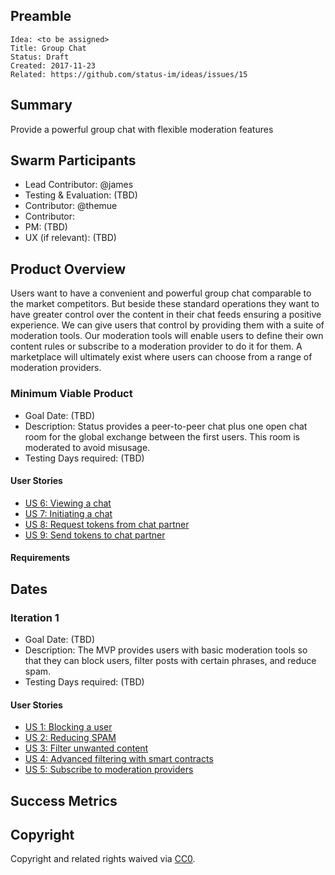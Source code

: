 ## Preamble

    Idea: <to be assigned>
    Title: Group Chat
    Status: Draft
    Created: 2017-11-23
    Related: https://github.com/status-im/ideas/issues/15

## Summary

Provide a powerful group chat with flexible moderation features

## Swarm Participants

- Lead Contributor: @james
- Testing & Evaluation: (TBD)
- Contributor: @themue
- Contributor:
- PM: (TBD)
- UX (if relevant): (TBD)

## Product Overview

Users want to have a convenient and powerful group chat comparable to the market competitors. But beside these standard operations they want to have greater control over the content in their chat feeds ensuring a positive experience. We can give users that control by providing them with a suite of moderation tools. Our moderation tools will enable users to define their own content rules or subscribe to a moderation provider to do it for them. A marketplace will ultimately exist where users can choose from a range of moderation providers.

### Minimum Viable Product

- Goal Date: (TBD)
- Description: Status provides a peer-to-peer chat plus one open chat room for the global exchange between the first users. This room is moderated to avoid misusage.
- Testing Days required: (TBD)

#### User Stories 

- [US 6: Viewing a chat]()
- [US 7: Initiating a chat]()
- [US 8: Request tokens from chat partner]()
- [US 9: Send tokens to chat partner]()

#### Requirements

## Dates

### Iteration 1

- Goal Date: (TBD)
- Description: The MVP provides users with basic moderation tools so that they can block users, filter posts with certain phrases, and reduce spam.
- Testing Days required: (TBD)

#### User Stories

- [US 1: Blocking a user](./user-stories/us-1-blocking-a-user.md)
- [US 2: Reducing SPAM](./user-stories/us-2-reducing-spam.md)
- [US 3: Filter unwanted content](./user-stories/us-3-filter-unwanted-content.md)
- [US 4: Advanced filtering with smart contracts](./user-stories/us-4-advanced-filtering-with-smart-contracts.md)
- [US 5: Subscribe to moderation providers](./user-stories/us-5-subscribe-to-moderation-providers.md)

## Success Metrics

## Copyright

Copyright and related rights waived via [CC0](https://creativecommons.org/publicdomain/zero/1.0/).
